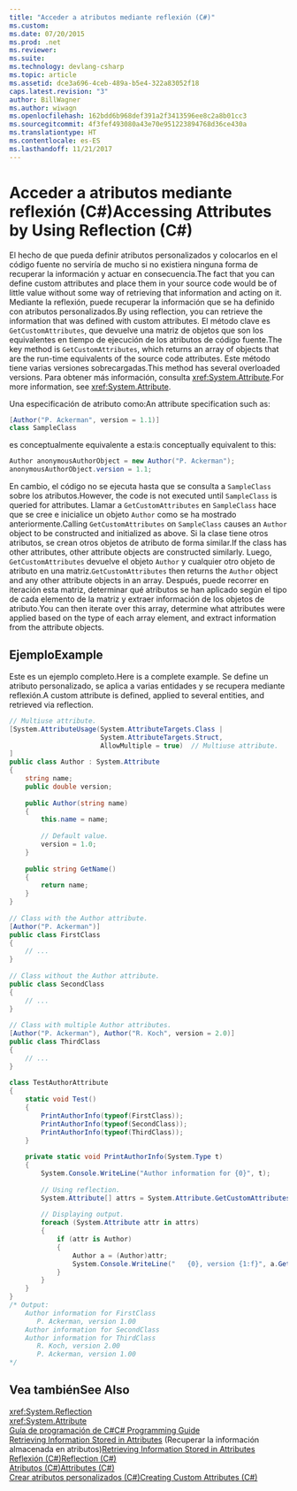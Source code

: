 ```yaml
---
title: "Acceder a atributos mediante reflexión (C#)"
ms.custom: 
ms.date: 07/20/2015
ms.prod: .net
ms.reviewer: 
ms.suite: 
ms.technology: devlang-csharp
ms.topic: article
ms.assetid: dce3a696-4ceb-489a-b5e4-322a83052f18
caps.latest.revision: "3"
author: BillWagner
ms.author: wiwagn
ms.openlocfilehash: 162bdd6b968def391a2f3413596ee8c2a8b01cc3
ms.sourcegitcommit: 4f3fef493080a43e70e951223894768d36ce430a
ms.translationtype: HT
ms.contentlocale: es-ES
ms.lasthandoff: 11/21/2017
---
```

# <a name="accessing-attributes-by-using-reflection-c"></a><span data-ttu-id="fb287-102">Acceder a atributos mediante reflexión (C#)</span><span class="sxs-lookup"><span data-stu-id="fb287-102">Accessing Attributes by Using Reflection (C#)</span></span>
<span data-ttu-id="fb287-103">El hecho de que pueda definir atributos personalizados y colocarlos en el código fuente no serviría de mucho si no existiera ninguna forma de recuperar la información y actuar en consecuencia.</span><span class="sxs-lookup"><span data-stu-id="fb287-103">The fact that you can define custom attributes and place them in your source code would be of little value without some way of retrieving that information and acting on it.</span></span> <span data-ttu-id="fb287-104">Mediante la reflexión, puede recuperar la información que se ha definido con atributos personalizados.</span><span class="sxs-lookup"><span data-stu-id="fb287-104">By using reflection, you can retrieve the information that was defined with custom attributes.</span></span> <span data-ttu-id="fb287-105">El método clave es `GetCustomAttributes`, que devuelve una matriz de objetos que son los equivalentes en tiempo de ejecución de los atributos de código fuente.</span><span class="sxs-lookup"><span data-stu-id="fb287-105">The key method is `GetCustomAttributes`, which returns an array of objects that are the run-time equivalents of the source code attributes.</span></span> <span data-ttu-id="fb287-106">Este método tiene varias versiones sobrecargadas.</span><span class="sxs-lookup"><span data-stu-id="fb287-106">This method has several overloaded versions.</span></span> <span data-ttu-id="fb287-107">Para obtener más información, consulta <xref:System.Attribute>.</span><span class="sxs-lookup"><span data-stu-id="fb287-107">For more information, see <xref:System.Attribute>.</span></span>  
  
 <span data-ttu-id="fb287-108">Una especificación de atributo como:</span><span class="sxs-lookup"><span data-stu-id="fb287-108">An attribute specification such as:</span></span>  
  
```csharp  
[Author("P. Ackerman", version = 1.1)]  
class SampleClass  
```  
  
 <span data-ttu-id="fb287-109">es conceptualmente equivalente a esta:</span><span class="sxs-lookup"><span data-stu-id="fb287-109">is conceptually equivalent to this:</span></span>  
  
```csharp  
Author anonymousAuthorObject = new Author("P. Ackerman");  
anonymousAuthorObject.version = 1.1;  
```  
  
 <span data-ttu-id="fb287-110">En cambio, el código no se ejecuta hasta que se consulta a `SampleClass` sobre los atributos.</span><span class="sxs-lookup"><span data-stu-id="fb287-110">However, the code is not executed until `SampleClass` is queried for attributes.</span></span> <span data-ttu-id="fb287-111">Llamar a `GetCustomAttributes` en `SampleClass` hace que se cree e inicialice un objeto `Author` como se ha mostrado anteriormente.</span><span class="sxs-lookup"><span data-stu-id="fb287-111">Calling `GetCustomAttributes` on `SampleClass` causes an `Author` object to be constructed and initialized as above.</span></span> <span data-ttu-id="fb287-112">Si la clase tiene otros atributos, se crean otros objetos de atributo de forma similar.</span><span class="sxs-lookup"><span data-stu-id="fb287-112">If the class has other attributes, other attribute objects are constructed similarly.</span></span> <span data-ttu-id="fb287-113">Luego, `GetCustomAttributes` devuelve el objeto `Author` y cualquier otro objeto de atributo en una matriz.</span><span class="sxs-lookup"><span data-stu-id="fb287-113">`GetCustomAttributes` then returns the `Author` object and any other attribute objects in an array.</span></span> <span data-ttu-id="fb287-114">Después, puede recorrer en iteración esta matriz, determinar qué atributos se han aplicado según el tipo de cada elemento de la matriz y extraer información de los objetos de atributo.</span><span class="sxs-lookup"><span data-stu-id="fb287-114">You can then iterate over this array, determine what attributes were applied based on the type of each array element, and extract information from the attribute objects.</span></span>  
  
## <a name="example"></a><span data-ttu-id="fb287-115">Ejemplo</span><span class="sxs-lookup"><span data-stu-id="fb287-115">Example</span></span>  
 <span data-ttu-id="fb287-116">Este es un ejemplo completo.</span><span class="sxs-lookup"><span data-stu-id="fb287-116">Here is a complete example.</span></span> <span data-ttu-id="fb287-117">Se define un atributo personalizado, se aplica a varias entidades y se recupera mediante reflexión.</span><span class="sxs-lookup"><span data-stu-id="fb287-117">A custom attribute is defined, applied to several entities, and retrieved via reflection.</span></span>  
  
```csharp  
// Multiuse attribute.  
[System.AttributeUsage(System.AttributeTargets.Class |  
                       System.AttributeTargets.Struct,  
                       AllowMultiple = true)  // Multiuse attribute.  
]  
public class Author : System.Attribute  
{  
    string name;  
    public double version;  
  
    public Author(string name)  
    {  
        this.name = name;  
  
        // Default value.  
        version = 1.0;  
    }  
  
    public string GetName()  
    {  
        return name;  
    }  
}  
  
// Class with the Author attribute.  
[Author("P. Ackerman")]  
public class FirstClass  
{  
    // ...  
}  
  
// Class without the Author attribute.  
public class SecondClass  
{  
    // ...  
}  
  
// Class with multiple Author attributes.  
[Author("P. Ackerman"), Author("R. Koch", version = 2.0)]  
public class ThirdClass  
{  
    // ...  
}  
  
class TestAuthorAttribute  
{  
    static void Test()  
    {  
        PrintAuthorInfo(typeof(FirstClass));  
        PrintAuthorInfo(typeof(SecondClass));  
        PrintAuthorInfo(typeof(ThirdClass));  
    }  
  
    private static void PrintAuthorInfo(System.Type t)  
    {  
        System.Console.WriteLine("Author information for {0}", t);  
  
        // Using reflection.  
        System.Attribute[] attrs = System.Attribute.GetCustomAttributes(t);  // Reflection.  
  
        // Displaying output.  
        foreach (System.Attribute attr in attrs)  
        {  
            if (attr is Author)  
            {  
                Author a = (Author)attr;  
                System.Console.WriteLine("   {0}, version {1:f}", a.GetName(), a.version);  
            }  
        }  
    }  
}  
/* Output:  
    Author information for FirstClass  
       P. Ackerman, version 1.00  
    Author information for SecondClass  
    Author information for ThirdClass  
       R. Koch, version 2.00  
       P. Ackerman, version 1.00  
*/  
```  
  
## <a name="see-also"></a><span data-ttu-id="fb287-118">Vea también</span><span class="sxs-lookup"><span data-stu-id="fb287-118">See Also</span></span>  
 <xref:System.Reflection>  
 <xref:System.Attribute>  
 [<span data-ttu-id="fb287-119">Guía de programación de C#</span><span class="sxs-lookup"><span data-stu-id="fb287-119">C# Programming Guide</span></span>](../../../../csharp/programming-guide/index.md)  
 <span data-ttu-id="fb287-120">[Retrieving Information Stored in Attributes](../../../../standard/attributes/retrieving-information-stored-in-attributes.md) (Recuperar la información almacenada en atributos)</span><span class="sxs-lookup"><span data-stu-id="fb287-120">[Retrieving Information Stored in Attributes](../../../../standard/attributes/retrieving-information-stored-in-attributes.md)</span></span>  
 [<span data-ttu-id="fb287-121">Reflexión (C#)</span><span class="sxs-lookup"><span data-stu-id="fb287-121">Reflection (C#)</span></span>](../../../../csharp/programming-guide/concepts/reflection.md)  
 [<span data-ttu-id="fb287-122">Atributos (C#)</span><span class="sxs-lookup"><span data-stu-id="fb287-122">Attributes (C#)</span></span>](../../../../csharp/programming-guide/concepts/attributes/index.md)  
 [<span data-ttu-id="fb287-123">Crear atributos personalizados (C#)</span><span class="sxs-lookup"><span data-stu-id="fb287-123">Creating Custom Attributes (C#)</span></span>](../../../../csharp/programming-guide/concepts/attributes/creating-custom-attributes.md)
